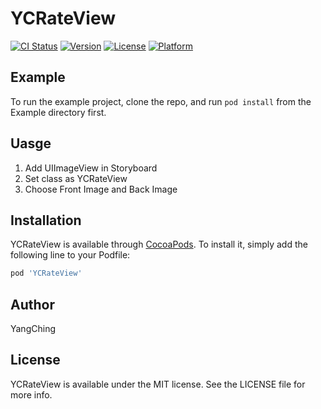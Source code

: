 # YCRateView

[![CI Status](https://img.shields.io/travis/stormy.petrel@msa.hinet.net/YCRateView.svg?style=flat)](https://travis-ci.org/stormy.petrel@msa.hinet.net/YCRateView)
[![Version](https://img.shields.io/cocoapods/v/YCRateView.svg?style=flat)](https://cocoapods.org/pods/YCRateView)
[![License](https://img.shields.io/cocoapods/l/YCRateView.svg?style=flat)](https://cocoapods.org/pods/YCRateView)
[![Platform](https://img.shields.io/cocoapods/p/YCRateView.svg?style=flat)](https://cocoapods.org/pods/YCRateView)

## Example

To run the example project, clone the repo, and run `pod install` from the Example directory first.

## Uasge

1. Add UIImageView in Storyboard
2. Set class as YCRateView
3. Choose Front Image and Back Image

## Installation

YCRateView is available through [CocoaPods](https://cocoapods.org). To install
it, simply add the following line to your Podfile:

```ruby
pod 'YCRateView'
```

## Author

YangChing

## License

YCRateView is available under the MIT license. See the LICENSE file for more info.
